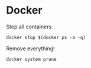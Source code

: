 # Docker


Stop all containers
```
docker stop $(docker ps -a -q)
```


Remove everything!
```
docker system prune
```

